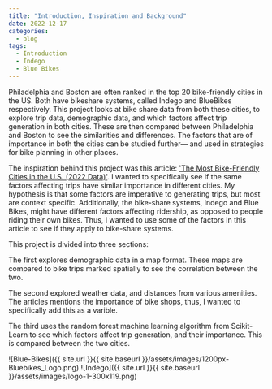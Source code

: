```yaml
---
title: "Introduction, Inspiration and Background"
date: 2022-12-17
categories:
  - blog
tags:
  - Introduction
  - Indego
  - Blue Bikes
---
```

Philadelphia and Boston are often ranked in the top 20 bike-friendly cities in the US. Both have bikeshare systems, called Indego and BlueBikes respectively. This project looks at bike share data from both these cities, to explore trip data, demographic data, and which factors affect trip generation in both cities. These are then compared between Philadelphia and Boston to see the similarities and differences. The factors that are of importance in both the cities can be studied further— and used in strategies for bike planning in other places.

The inspiration behind this project was this article: ['The Most Bike-Friendly Cities in the U.S. (2022 Data)'](https://anytimeestimate.com/research/most-bike-friendly-cities-us-2022/#:~:text=We%20found%20the%20three%20most,%2C%20and%20San%20Jose%2C%20Calif.&text=Since%20the%20invention%20of%20the,of%20transportation%20across%20the%20globe.). I wanted to specifically see if the same factors affecting trips have similar importance in different cities. My hypothesis is that some factors are imperative to generating trips, but most are context specific. Additionally, the bike-share systems, Indego and Blue Bikes, might have different factors affecting ridership, as opposed to people riding their own bikes. Thus, I wanted to use some of the factors in this article to see if they apply to bike-share systems. 

This project is divided into three sections: 

The first explores demographic data in a map format. These maps are compared to bike trips marked spatially to see the correlation between the two.

The second explored weather data, and distances from various amenities. The articles mentions the importance of bike shops, thus, I wanted to specifically add this as a varible.

The third uses the random forest machine learning algorithm from Scikit-Learn to see which factors affect trip generation, and their importance. This is compared between the two cities.

![Blue-Bikes]({{ site.url }}{{ site.baseurl }}/assets/images/1200px-Bluebikes_Logo.png)
![Indego]({{ site.url }}{{ site.baseurl }}/assets/images/logo-1-300x119.png)
